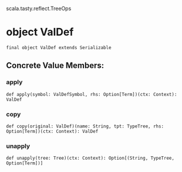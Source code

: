 scala.tasty.reflect.TreeOps
# object ValDef

<pre><code class="language-scala" >final object ValDef extends Serializable</pre></code>
## Concrete Value Members:
### apply
<pre><code class="language-scala" >def apply(symbol: ValDefSymbol, rhs: Option[Term])(ctx: Context): ValDef</pre></code>

### copy
<pre><code class="language-scala" >def copy(original: ValDef)(name: String, tpt: TypeTree, rhs: Option[Term])(ctx: Context): ValDef</pre></code>

### unapply
<pre><code class="language-scala" >def unapply(tree: Tree)(ctx: Context): Option[(String, TypeTree, Option[Term])]</pre></code>

